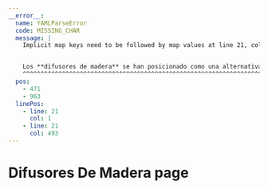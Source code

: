 ```yaml
---
__error__:
  name: YAMLParseError
  code: MISSING_CHAR
  message: |
    Implicit map keys need to be followed by map values at line 21, column 1:


    Los **difusores de madera** se han posicionado como una alternativa elegante y …
    ^^^^^^^^^^^^^^^^^^^^^^^^^^^^^^^^^^^^^^^^^^^^^^^^^^^^^^^^^^^^^^^^^^^^^^^^^^^^^^^^
  pos:
    - 471
    - 963
  linePos:
    - line: 21
      col: 1
    - line: 21
      col: 493
---
```


# Difusores De Madera page
